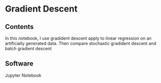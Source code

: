 # Gradient Descent
## Contents
In this notebook, I use gradident descent apply to linear regression on an artificially generated data. Then compare stochastic gradident descent and batch gradient descent

## Software
Jupyter Notebook
